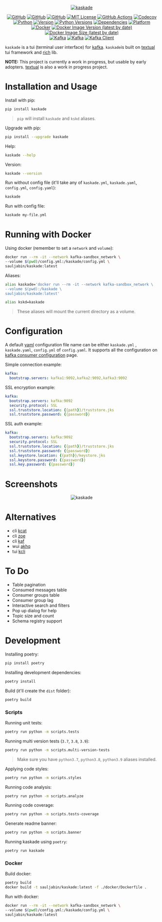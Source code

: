 <p align="center">
<a href="https://github.com/sauljabin/kaskade"><img alt="kaskade" src="https://raw.githubusercontent.com/sauljabin/kaskade/main/screenshots/kaskade.png"></a>
</p>
<p align="center">
<a href="https://github.com"><img alt="GitHub" src="https://img.shields.io/badge/-github-0da5e0?logo=github&logoColor=white"></a>
<a href="https://github.com/sauljabin/kaskade"><img alt="GitHub" src="https://img.shields.io/badge/status-wip-orange"></a>
<a href="https://github.com/sauljabin/kaskade"><img alt="GitHub" src="https://badges.pufler.dev/updated/sauljabin/kaskade?label=updated"></a>
<a href="https://github.com/sauljabin/kaskade/blob/main/LICENSE"><img alt="MIT License" src="https://img.shields.io/github/license/sauljabin/kaskade"></a>
<a href="https://github.com/sauljabin/kaskade/actions"><img alt="GitHub Actions" src="https://img.shields.io/github/checks-status/sauljabin/kaskade/main?label=tests"></a>
<a href="https://app.codecov.io/gh/sauljabin/kaskade"><img alt="Codecov" src="https://img.shields.io/codecov/c/github/sauljabin/kaskade"></a>
<br>
<a href="https://www.python.org/"><img alt="Python" src="https://img.shields.io/badge/-python-success?logo=python&logoColor=white"></a>
<a href="https://pypi.org/project/kaskade"><img alt="Version" src="https://img.shields.io/pypi/v/kaskade"></a>
<a href="https://pypi.org/project/kaskade"><img alt="Python Versions" src="https://img.shields.io/pypi/pyversions/kaskade"></a>
<a href="https://libraries.io/pypi/kaskade"><img alt="Dependencies" src="https://img.shields.io/librariesio/release/pypi/kaskade"></a>
<a href="https://pypi.org/project/kaskade"><img alt="Platform" src="https://img.shields.io/badge/platform-linux%20%7C%20osx-0da5e0"></a>
<br>
<a href="https://www.docker.com/"><img alt="Docker" src="https://img.shields.io/badge/-docker-blue?logo=docker&logoColor=white"></a>
<a href="https://hub.docker.com/r/sauljabin/kaskade"><img alt="Docker Image Version (latest by date)" src="https://img.shields.io/docker/v/sauljabin/kaskade?label=tag"></a>
<a href="https://hub.docker.com/r/sauljabin/kaskade"><img alt="Docker Image Size (latest by date)" src="https://img.shields.io/docker/image-size/sauljabin/kaskade"></a>
<br>
<a href="https://kafka.apache.org/"><img alt="Kafka" src="https://img.shields.io/badge/-kafka-e3e3e3?logo=apache-kafka&logoColor=202020"></a>
<a href="https://kafka.apache.org/"><img alt="Kafka" src="https://img.shields.io/badge/kafka-2.8%20%7C%203.0-blue"/></a>
<a href="https://pypi.org/project/confluent-kafka/"><img alt="Kafka Client" src="https://img.shields.io/pypi/v/confluent-kafka?label=kafka%20client"></a>
</p>

`kaskade` is a tui (terminal user interface) for [kafka](https://kafka.apache.org/). `kaskade`is built
on [textual](https://github.com/willmcgugan/textual) tui framework and [rich](https://github.com/willmcgugan/rich) lib.

**NOTE:** This project is currently a work in progress, but usable by early
adopters. [textual](https://github.com/willmcgugan/textual) is also a work in progress project.

# Installation and Usage

Install with pip:

```sh
pip install kaskade
```

> `pip` will install `kaskade` and `kskd` aliases.

Upgrade with pip:

```sh
pip install --upgrade kaskade
```

Help:

```sh
kaskade --help
```

Version:

```sh
kaskade --version
```

Run without config file (it'll take any of `kaskade.yml`, `kaskade.yaml`, `config.yml`, `config.yaml`):

```sh
kaskade
```

Run with config file:

```sh
kaskade my-file.yml
```

# Running with Docker

Using docker (remember to set a `network` and `volume`):

```sh
docker run --rm -it --network kafka-sandbox_network \
--volume $(pwd)/config.yml:/kaskade/config.yml \
sauljabin/kaskade:latest
```

Aliases:

```sh
alias kaskade='docker run --rm -it --network kafka-sandbox_network \
--volume $(pwd):/kaskade \
sauljabin/kaskade:latest'

alias kskd=kaskade
```

> These aliases will mount the current directory as a volume.

# Configuration

A default [yaml](https://yaml.org/spec/1.2/spec.html) configuration file name can be either `kaskade.yml`
, `kaskade.yaml`, `config.yml` of `config.yaml`. It supports all the configuration
on [kafka consumer configuration](https://kafka.apache.org/documentation/#consumerconfigs) page.

Simple connection example:

```yml
kafka:
  bootstrap.servers: kafka1:9092,kafka2:9092,kafka3:9092
```

SSL encryption example:

```yml
kafka:
  bootstrap.servers: kafka:9092
  security.protocol: SSL
  ssl.truststore.location: {{path}}/truststore.jks
  ssl.truststore.password: {{password}}
```

SSL auth example:

```yml
kafka:
  bootstrap.servers: kafka:9092
  security.protocol: SSL
  ssl.truststore.location: {{path}}/truststore.jks
  ssl.truststore.password: {{password}}
  ssl.keystore.location: {{path}}/keystore.jks
  ssl.keystore.password: {{password}}
  ssl.key.password: {{password}}
```

# Screenshots

<p align="center">
<img alt="kaskade" src="https://raw.githubusercontent.com/sauljabin/kaskade/main/screenshots/dashboard.png">
</p>

# Alternatives

- cli [kcat](https://github.com/edenhill/kcat)
- cli [zoe](https://github.com/adevinta/zoe)
- cli [kaf](https://github.com/birdayz/kaf)
- wui [akhq](https://github.com/tchiotludo/akhq)
- tui [kcli](https://github.com/cswank/kcli)

# To Do

- Table pagination
- Consumed messages table
- Consumer groups table
- Consumer group lag
- Interactive search and filters
- Pop up dialog for help
- Topic size and count
- Schema registry support

# Development

Installing poetry:

```sh
pip install poetry
```

Installing development dependencies:

```sh
poetry install
```

Build (it'll create the `dist` folder):

```sh
poetry build
```

### Scripts

Running unit tests:

```sh
poetry run python -m scripts.tests
```

Running multi version tests (`3.7`, `3.8`, `3.9`):

```sh
poetry run python -m scripts.multi-version-tests
```

> Make sure you have `python3.7`, `python3.8`, `python3.9` aliases installed.

Applying code styles:

```sh
poetry run python -m scripts.styles
```

Running code analysis:

```sh
poetry run python -m scripts.analyze
```

Running code coverage:

```sh
poetry run python -m scripts.tests-coverage
```

Generate readme banner:

```sh
poetry run python -m scripts.banner
```

Running kaskade using `poetry`:

```sh
poetry run kaskade
```

### Docker

Build docker:

```sh
poetry build
docker build -t sauljabin/kaskade:latest -f ./docker/Dockerfile .
```

Run with docker:

```sh
docker run --rm -it --network kafka-sandbox_network \
--volume $(pwd)/config.yml:/kaskade/config.yml \
sauljabin/kaskade:latest
```